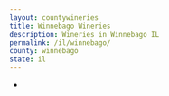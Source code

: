 ```yaml
---
layout: countywineries
title: Winnebago Wineries
description: Wineries in Winnebago IL
permalink: /il/winnebago/
county: winnebago
state: il
---
```

-

